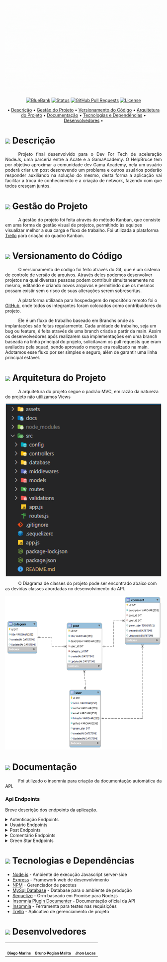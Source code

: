 <!--

<p align="center">
  <img align="center" src="https://github.com/jonaslucenafilho/BlueBankPanAcademy/blob/main/assets/BlueBank_IMG.jpg" width="800px" />
</p> -->

![dscatalog-catalog](https://github.com/Daniel-Caetano/Help-Bruce/blob/develop/assets/helpbruce.gif)

<!-- <h1 align="center">Helpe Bruce</h1> -->

<div align="center">

[![BlueBank](https://img.shields.io/badge/HelpBruce-name-blue.svg)](http://BlueBank.url.com)
[![Status](https://img.shields.io/badge/status-active-success.svg)]()
[![GitHub Pull Requests](https://img.shields.io/github/issues-pr/kylelobo/The-Documentation-Compendium.svg)](https://github.com/jonaslucenafilho/BlueBankPanAcademy/pulls)
[![License](https://img.shields.io/badge/license-MIT-blue.svg)](LICENSE.md)

</div>

<p align="center">
	• <a href="#descricao">Descrição</a> •
	<a href="#gestao-do-projeto">Gestão do Projeto</a> •
	<a href="#versionamento">Versionamento do Código</a> •
	<a href="#arquitetura">Arquitetura do Projeto</a> •
	<a href="#documentacao">Documentação</a> •
	<a href="#tecnologias-dependencias">Tecnologias e Dependências</a> •
	<a href="#desenvolvedores">Desenvolvedores</a> •
</p>

<h1 id="descricao">
	<img src="https://img.icons8.com/external-tal-revivo-color-tal-revivo/24/000000/external-readme-is-a-easy-to-build-a-developer-hub-that-adapts-to-the-user-logo-color-tal-revivo.png"/>
  Descrição
</h1>

<p align="justify"> &emsp;&emsp;&emsp;Projeto final desenvolvido para o Dev For Tech de aceleração NodeJs, uma parceria entre a Acate e a GamaAcademy. O HelpBruce tem por objetivo aproximar a comunidade dev Gama Academy, nela um usuário poderá criar um post descrevendo um problema e outros usuários poderão responder auxiliando na solução do mesmo, desta forma a aplicação vai facilitar a troca de conhecimento e a criação de network, fazendo com que todos cresçam juntos.
</p>

<h1 id="gestao-do-projeto">
	<img height="28" src="https://img.icons8.com/fluency/50/000000/project.png"/>
  Gestão do Projeto
</h1>

<p text-align="justify"> &emsp;&emsp;&emsp;A gestão do projeto foi feita através do método Kanban, que consiste em uma forma de gestão visual de projetos, permitindo às equipes visualizar melhor a sua carga e fluxo de trabalho. Foi utilizada a plataforma <a href="https://www.atlassian.com/br/software/trello">Trello</a> para criação do quadro Kanban.
</p>


<h1 id="versionamento">
<img src="https://img.icons8.com/officel/30/000000/compare-git.png"/>
  Versionamento do Código
</h1>

<p text-align="justify">&emsp;&emsp;&emsp;O versionamento de código foi feito através do Git, que é um sistema de controle de versão de arquivos. Através deles podemos desenvolver projetos na qual diversas pessoas podem contribuir simultaneamente no mesmo, editando e criando novos arquivos e permitindo que os mesmos possam existir sem o risco de suas alterações serem sobrescritas.
</p>

<p text-align="justify">&emsp;&emsp;&emsp;A plataforma utilizada para hospedagem do repositório remoto foi o <a href="https://github.com/">GitHub</a>, onde todos os integrantes foram colocados como contribuidores do projeto.
</p>

<p text-align="justify">&emsp;&emsp;&emsp;Ele é um fluxo de trabalho baseado em Branchs onde as implantações são feitas regularmente. Cada unidade de trabalho, seja um bug ou feature, é feita através de uma branch criada a partir da main. Assim os desenvolvedores após realizarem sua implementações em uma branch baseada na linha principal do projeto, solicitavam os pull requests que eram avaliados pela squad, sendo aprovado o merge era realizado na main. Adotamos esse fluxo por ser simples e seguro, além de garantir uma linha principal estável. 
</p>

<h1 id="arquitetura">
<img src="https://img.icons8.com/office/30/000000/blueprint.png"/>
  Arquitetura do Projeto
</h1>

<p text-align="justify">&emsp;&emsp;&emsp;A arquitetura do projeto segue o padrão MVC, em razão da natureza do projeto não utilizamos Views </p>

<p align="center">  
  <img align="center" src="https://github.com/Daniel-Caetano/Help-Bruce/blob/develop/assets/arquitetura.png" width="500px" />
</p>

<p text-align="justify">&emsp;&emsp;&emsp;O Diagrama de classes do projeto pode ser encontrado abaixo com as devidas classes abordadas no desenvolvimento da API. </p>

<p align="center">  
  <img align="center" src="https://github.com/Daniel-Caetano/Help-Bruce/blob/develop/assets/diagrama.png" width="600px" />
</p>

<h1 id="documentacao">
<img height="30" src="https://img.icons8.com/color/48/000000/documents.png"/>
  Documentação
</h1>

<p text-align="justify"> &emsp;&emsp;&emsp;Foi utilizado o insomnia para criação da documentação automática da API. 
</p>

### Api Endpoints

Breve descrição dos endpoints da aplicação.

<details>
  <summary>Autenticação Endpoints</summary>
 <br>
  
  Gera um token de autenticação
  ``` ruby
  POST /login
  ```   
  | Parametro | Tipo | Descrição |
  | :--- | :--- | :--- |
  | `email` | `string` | **Requerido**. Email do usuário |
  | `senha` | `string` | **Requerido**. Senha do usuário |

</details>

<details>
  <summary>Usuário Endpoints</summary>
 <br>  
  
  Cadastra um novo usuário
  ``` ruby
  POST /users
  ```   
  | Parametro | Tipo | Descrição |
  | :--- | :--- | :--- |
  | `nome ` | `string` | **Requerido**. Nome do usuário |
  | `senha ` | `string`| **Requerido**. Senha do usuário |	
  | `email ` | `string` | **Requerido**. Email do usuário |
  | `linkedin ` | `string` | **Requerido**. Conta do Linkedin do usuário |
  | `github ` | `string` | **Requerido**. Conta do Github do usuário|

Retorna uma lista de usuários

```ruby
GET /users
```

Retorna um único usuário a partir do id

```ruby
GET /users/{id}
```

| Parametro | Tipo      | Descrição                                       |
| :-------- | :-------- | :---------------------------------------------- |
| `id `     | `integer` | **Requerido**. Id do usuário que será procurado |

Atualiza os dados de um usuário a partir do id

```ruby
PUT /users/{id}
```

| Parametro   | Tipo      | Descrição                                    |
| :---------- | :-------- | :------------------------------------------- |
| `id `       | `integer` | **Requerido**.Id do usuário a ser atualizado |
| `nome `     | `string`  | **Opcional**. Nome do usuário                |
| `senha `    | `string`  | **Opcional**. Senha do usuário               |
| `email `    | `string`  | **Opcional**. Email do usuário               |
| `linkedin ` | `string`  | **Opcional**. Conta do Linkedin do usuário   |
| `github `   | `string`  | **Opcional**. Conta do Github do usuário     |

Deleta um usuário a partir do id

```ruby
DELETE /users/{id}
```

| Parametro | Tipo      | Descrição                                   |
| :-------- | :-------- | :------------------------------------------ |
| `id `     | `integer` | **Requerido**. id do usuário a ser removido |

</details>
<details>
  <summary>Post Endpoints</summary>
 <br>  
  
  Cadastra um novo post
  ``` ruby
  POST /post
  ```   
  | Parametro      | Tipo     | Descrição                                        |
  | :---           | :---     | :-------------------------------                 |
  | `title `       | `string` | **Requerido**. Titulo do problema do usuário     |
  | `description ` | `string` | **Requerido**.  Descrição do problema do usuário |	
  | `category_id ` | `integer`| **Requerido**. Id da categoria do problema       |


Retorna uma lista de posts

```ruby
GET /posts
```

Retorna um único post a partir do id

```ruby
GET /posts/{id}
```

| Parametro | Tipo      | Descrição                                       |
| :-------- | :-------- | :---------------------------------------------- |
| `id `     | `integer` | **Requerido**. Id do post que será procurado    |

Atualiza os dados de um post a partir do id

```ruby
PUT /posts/{id}
```

| Parametro     | Tipo      | Descrição                                 |
| :----------   | :-------- | :-----------------------------------------|
| `id `         | `integer` | **Requerido**.Id do post a ser atualizado |
| `title `      | `string`  | **Opcional**. Titulo do post              |
| `description `| `string`  | **Opcional**. Descrição do post           |


Deleta um post a partir do id

```ruby
DELETE /posts/{id}
```

| Parametro | Tipo      | Descrição                                   |
| :-------- | :-------- | :------------------------------------------ |
| `id `     | `integer` | **Requerido**. id do post a ser removido    |

</details>

<details>
  <summary>Comentário Endpoints</summary>
 <br>  
  
   Cadastra um novo comentário
  ``` ruby
  POST /comments
  ```   
  | Parametro      | Tipo     | Descrição                                        |
  | :---           | :---     | :-------------------------------                 |
  | `description ` | `string` | **Requerido**. comentário a ser realizado |	
  | `post_id ` | `integer`| **Requerido**. Id do post que vai receber o comentário    |


Retorna uma lista de comments

```ruby
GET /comments
```

Retorna um único comentário a partir do id

```ruby
GET /comments/{id}
```

| Parametro | Tipo      | Descrição                                       |
| :-------- | :-------- | :---------------------------------------------- |
| `id `     | `integer` | **Requerido**. Id do comentário que será procurado    |

Atualiza os dados de um comentário a partir do id

```ruby
PUT /comments/{id}
```

| Parametro     | Tipo      | Descrição                                 |
| :----------   | :-------- | :-----------------------------------------|
| `id `         | `integer` | **Requerido**.Id do comentário a ser atualizado |
| `description `      | `string`  | **Opcional**.  Nova descrição no comentário |

Deleta um comentário a partir do id

```ruby
DELETE /comments/{id}
```

| Parametro | Tipo      | Descrição                                         |
| :-------- | :-------- | :------------------------------------------       |
| `id `     | `integer` | **Requerido**. id do comentário a ser removido    |
</details>

<details>
  <summary>Green Star Endpoints</summary>
 <br>  
 
  Retorna uma agencia a partir do id informado
  ``` ruby
  POST /users/registerStar
  ```
  | Parametro | Tipo      | Descrição                                         |
  | :-------- | :-------- | :------------------------------------------       |
  | `id `     | `integer` | **Requerido**. id do comentário que vai receber a Green Star    |
  
</details>

<h1 id="tecnologias-dependencias">
<img height="30" src="https://img.icons8.com/fluency/50/000000/administrative-tools.png"/>
	Tecnologias e Dependências
</h1>

<a name = "tech_stack"></a>

- [Node.js](https://nodejs.org/) - Ambiente de execução Javascript server-side
- [Express](https://expressjs.com/pt-br/) - Framework web de desenvolvimento
- [NPM](https://www.npmjs.com/) - Gerenciador de pacotes
- [MySql Database](https://www.mysql.com/) - Database para o ambiente de produção
- [Sequelize](https://sequelize.org/) - Orm baseado em Promise para Node.js
- [Insomnia Plugin Documenter](https://insomnia.rest/plugins/insomnia-plugin-documenter) - Documentação oficial da API
- [Insomnia](https://insomnia.rest/) - Ferramenta para testes nas requisições
- [Trello](https://trello.com/) - Aplicativo de gerenciamento de projeto

<h1 id="desenvolvedores">
<img height="30" src="https://img.icons8.com/color/48/000000/devpost.png"/>
  Desenvolvedores
</h1>

<table align="center">
  <tr>
    <td align="center"><a href="https://github.com/diegomarins33"><img style="border-radius: 50%;" src="https://avatars.githubusercontent.com/diegomarins33" width="100px;" alt=""/><br /><sub><b>Diego Marins</b></sub></a><br /><a href="https://github.com/diegomarins33" title="Diego Marins"></a>
    </td>
    <td align="center"><a href="https://github.com/BrunoPogianMallta"><img style="border-radius: 50%;" src="https://avatars.githubusercontent.com/BrunoPogianMallta" width="100px;" alt=""/><br /><sub><b>Bruno Pogian Mallta</b></sub></a><br /><a href="https://github.com/BrunoPogianMallta" title="Bruno Pogian Mallta"></a>
    </td>
    <td align="center"><a href="https://github.com/jhonlucassilva10"><img style="border-radius: 50%;" src="https://avatars.githubusercontent.com/jhonlucassilva10" width="100px;" alt=""/><br /><sub><b>Jhon Lucas</b></sub></a><br /><a href="https://github.com/jhonlucassilva10" title="Jhon Lucas"></a></td>
  </tr>
</table>
